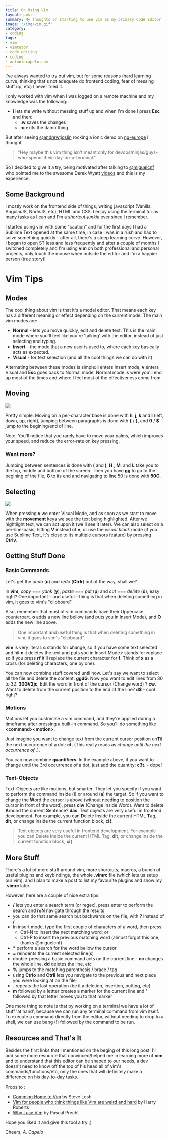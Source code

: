 ```yaml
---
title: On Using Vim
layout: post
summary: My thoughts on starting to use vim as my primary Code Editor
image: "/img/vim.gif"
category: 
- coding
tags:
- vim
- vimtutor
- code editing
- coding
- antoniocapelo.com
---
```


I've always wanted to try out vim, but for some reasons (hard learning curve, thinking that's not adequate do frontend coding, fear of messing stuff up, etc) I never tried it.

I only worked with vim when I was logged on a remote machine and my knowledge was the following:

- **i** lets me write without messing stuff up and when I'm done I press **Esc** and then:
    - **:w** saves the changes
    - **:q** exits the damn thing

But after seeing [@andrewtjoslin](https://twitter.com/andrewtjoslin) rocking a ionic demo on [ng-europe](https://www.youtube.com/watch?v=ZjPRj2Vp74U) I thought 

> "Hey maybe this vim thing isn't meant only for devops/ninjas/guys-who-spend-their-day-on-a-terminal."

So I decided to give it a try, being motivated after talking to [@miguelcnf](https://twitter.com/miguelcnf) who pointed me to the awesome Derek Wyatt [videos](http://derekwyatt.org/vim/tutorials/) and this is my experience.

## Some Background

I mostly work on the frontend side of things, writing javascript (Vanilla, AngularJS, NodeJS, etc), HTML and CSS. I enjoy using the terminal for as many tasks as I can and I'm a *shortcut-junkie* ever since I remember.

I started using vim with some "caution" and for the first days I had a Sublime Text opened at the same time, in case I was in a rush and had to solve something quickly - after all, there's a steep learning curve.
However, I began to open ST less and less frequently and after a couple of months I switched completely and I'm using **vim** on both professional and personal projects, only touch the mouse when outside the editor and I'm a happier person (true story)!

# Vim Tips

## Modes

The cool thing about vim is that it's a modal editor. That means each key has a different meaning or effect depending on the current mode.
The main vim modes are:

- **Normal** - lets you move quickly, edit and delete text. This is the main mode where you'll feel like you're 'talking' with the editor, instead of just selecting and typing.
- **Insert** - the mode that a new user is used to, where each key basically acts as expected.
- **Visual** - for text selection (and all the cool things we can do with it)

Alternating between these modes is simple: **i** enters Insert mode, **v** enters Visual and **Esc** goes back to Normal mode. Normal mode is were you'll end up most of the times and where I feel most of the effectiveness come from.

## Moving

<img src="/img/vim-moving.gif">

Pretty simple. Moving on a per-character base is done with **h**, **j**, **k** and **l** (left, down, up, right), jumping between paragraphs is done with **{** / **}**, and **0** / **$** jump to the begining/end of line. 

Note: You'll notice that you rarely have to move your palms, which improves your speed, and reduce the error-rate on key pressing.

### Want more?

Jumping between sentences is done with **(** and **)**, **H** , **M**, and **L** take you to the top, middle  and bottom of the screen.
Then you have **gg** to go to the begining of the file, **G** to its end and navigating to line 50 is done with **50G**. 

## Selecting

<img src="/img/vim-selecting.gif">

When pressing **v** we enter Visual Mode, and as soon as we start to move with the **movement** keys we see the text being highlighted. After we hightlight text, we can act upon it (we'll see it later). 
We can also select on a per-line-basis, hitting **V** instead of **v**, or use the *visual block* mode (if you use Sublime Text, it's close to its [multiple cursors feature](https://www.sublimetext.com/docs/2/multiple_selection_with_the_keyboard.html)) by pressing **Ctrlv**.

## Getting Stuff Done
### Basic Commands

Let's get the *undo* (**u**) and *redo* (**Ctrlr**) out of the way, shall we?

In **vim**, *copy* === *yank* (**y**), *paste* === *put* (**p**) and *cut* === *delete* (**d**), easy right? One important - and useful - thing is that when deleting something in vim, it goes to vim's "clipboard".

Also, remember that most of vim commands have their Uppercase counterpart. **o** adds a new line bellow (and puts you in Insert Mode), and **O** adds the new line above.

> One important and useful thing is that when deleting something in vim, it goes to vim's "clipboard".

**vim** is very literal. **c** stands for **c**hange, so if you have some text selected and hit **c** it deletes the text and puts you in Insert Mode.**r** stands for **r**eplace so if you press **rf** it'll replace the current character for **f**. Think of **x** as a cross (for deleting characters, one by one). 

You can now combine stuff covered until now. Let's say we want to select all the file and delete the content: **ggdG**. Now you want to edit lines from 30 to 32: **30GV2jc**. Edit the word in front of the cursor (Change word) ? **cw**. Want to delete from the current position to the end of the line? **d$** - cool right?

### Motions

Motions let you customise a vim command, and they're applied during a timeframe after pressing a built-in command. So you'll do something like **\<command\>\<motion\>**.

Just imagine you want to change text from the current cursor position un**T**il the next occurrence of a dot: **ct.** (This really reads as *change until the next occurrence of .*). 

You can now combine **quantifiers**. In the example above, if you want to change until the 3rd occurrence of a dot, just add the quantity: **c3t.** - dope!

### Text-Objects

Text-Objects are like motions, but smarter. They let you specify if you want to perform the command inside (**i**) or around (**a**) the target. So if you want to change the **W**ord the cursor is above (without needing to position the cursor in front of the word), press **ciw** (Change Inside Word). Want to delete **A**round the current **S**entence? **das**. Text objects are very useful in frontend development. For example, you can **D**elete **I**nside the current HTML **T**ag, **dit**, or change inside the current function block, **ci{**.

>Text objects are very useful in frontend development. For example you can Delete Inside the current HTML Tag, **dit**, or change inside the current function block, **ci{**.

## More Stuff

There's a lot of more stuff around vim, more shortcuts, macros, a bunch of useful plugins and keybindings, the whole **.vimrc** file (which lets us setup our vim), and I plan to make a post to list my favourite plugins and show my **.vimrc** later.

However, here are a couple of nice extra tips:

- **/** lets you enter a search term (or regex), press enter to perform the search and **n**/**N** navigate through the results
- you can do that same search but backwards on the file, with **?** instead of **/**
- In insert mode, type the first couple of characters of a word, then press:
    - Ctrl-N to insert the next matching word; or
    - Ctrl-P to insert the previous matching word (almost forgot this one, thanks @miguelcnf)
- **\*** perform a search for the word bellow the cursor
- **=** reindents the current selected line(s)
- double-pressing a basic command acts on the current line - **cc** changes the whole line, **dd** deletes the line, etc
- **%** jumps to the matching parenthesis / brace / tag 
- using **Ctrlo** and **Ctrli** lets you navigate to the previous and next place you were looking at on the file;
- **\.** repeats the last operation (be it a deletion, insertion, putting, etc)
- **m** followed by a lettter creates a marker for the current line and **'** followed by that letter moves you to that marker

One more thing to note is that by working on a terminal we have a lot of stuff 'at hand', because we can run any terminal command from vim itself.
To execute a command directly from the editor, without needing to drop to a shell, we can use bang (!) followed by the command to be run.

## Resources and That's It

Besides the first links that I mentioned on the beging of this long post, I'll add some more resource that convinced/helped me in learning more of **vim** and to understand that this editor can be shaped to our needs, a dev doesn't need to know off the top of his head all of vim's commands/functions/etc, only the ones that will definitely make a difference on his day-to-day tasks.

Props to :

- [Comming Home to Vim](http://stevelosh.com/blog/2010/09/coming-home-to-vim/) by Steve Losh
- [Vim for people who think things like Vim are weird and hard](http://csswizardry.com/2014/06/vim-for-people-who-think-things-like-vim-are-weird-and-hard/) by Harry Roberts
- [Why I use Vim](https://pascalprecht.github.io/2014/03/18/why-i-use-vim/) by Pascal Precht

Hope you liked it and give this tool a try ;)

Cheers,
*A. Capelo*
